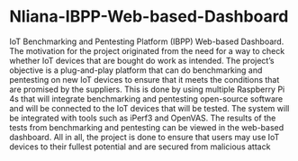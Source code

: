 # Nliana-IBPP-Web-based-Dashboard
IoT Benchmarking and Pentesting Platform (IBPP) Web-based Dashboard. The motivation for the project originated from the need for a way to check whether IoT devices that are bought do work as intended. 
The project’s objective is a plug-and-play platform that can do benchmarking and pentesting on new IoT devices to ensure that it meets the conditions that are promised by the suppliers. This is done by using multiple Raspberry Pi 4s that will integrate benchmarking and pentesting open-source software and will be connected to the IoT devices that will be tested. The system will be integrated with tools such as iPerf3 and OpenVAS. The results of the tests from benchmarking and pentesting can be viewed in the web-based dashboard. All in all, the project is done to ensure that users may use IoT devices to their fullest potential and are secured from malicious attack
